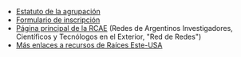 * <a href="https://drive.google.com/file/d/1S29KVOqPaqlutW6rMcMrEQ21GlyS0Ayp/view?usp=sharing" target="_blank">Estatuto de la agrupación</a>
* <a href="https://docs.google.com/forms/d/e/1FAIpQLSe-xn8M_LjdIcajrDARmkgdz6KImEkdd5L4cvltcy68gh4Iog/viewform" target="_blank">Formulario de inscripción</a>
* <a href="https://rcae.info/" target="_blank">Página principal de la RCAE</a> (Redes de Argentinos Investigadores, Científicos y Tecnólogos en el Exterior, "Red de Redes")
* <a href="https://linktr.ee/raices_ne_usa" target="_blank">Más enlaces a recursos de Raíces Este-USA</a>
